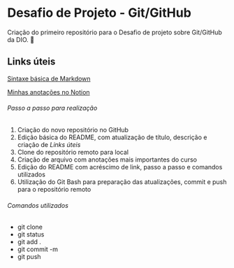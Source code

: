 # Desafio de Projeto - Git/GitHub
Criação do primeiro repositório para o Desafio de projeto sobre Git/GitHub da DIO. :feet:  

## Links úteis
[Sintaxe básica de Markdown](https://www.markdownguide.org/basic-syntax/)

[Minhas anotações no Notion](https://www.notion.so/Resum-o-Git-e-GitHub-06ee852bc057449d8aebf20502446949)

###### Passo a passo para realização

1. Criação do novo repositório no GitHub
2. Edição básica do README, com atualização de título, descrição e criação de _Links úteis_
3. Clone do repositório remoto para local
4. Criação de arquivo com anotações mais importantes do curso
5. Edição do README com acréscimo de link, passo a passo e comandos utilizados
6. Utilização do Git Bash para preparação das atualizações, commit e push para o repositório remoto

###### Comandos utilizados

- git clone
- git status
- git add .
- git commit -m
- git push
